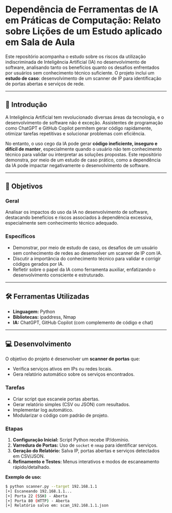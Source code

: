 
# Dependência de Ferramentas de IA em Práticas de Computação: Relato sobre Lições de um Estudo aplicado em Sala de Aula

Este repositório acompanha o estudo sobre os riscos da utilização indiscriminada de Inteligência Artificial (IA) no desenvolvimento de software, analisando tanto os benefícios quanto os desafios enfrentados por usuários sem conhecimento técnico suficiente. O projeto inclui um **estudo de caso**: desenvolvimento de um scanner de IP para identificação de portas abertas e serviços de rede.

---

## 📌 Introdução

A Inteligência Artificial tem revolucionado diversas áreas da tecnologia, e o desenvolvimento de software não é exceção. Assistentes de programação como ChatGPT e GitHub Copilot permitem gerar código rapidamente, otimizar tarefas repetitivas e solucionar problemas com eficiência.

No entanto, o uso cego da IA pode gerar **código ineficiente, inseguro e difícil de manter**, especialmente quando o usuário não tem conhecimento técnico para validar ou interpretar as soluções propostas. Este repositório demonstra, por meio de um estudo de caso prático, como a dependência da IA pode impactar negativamente o desenvolvimento de software.

---

## 🎯 Objetivos

### Geral

Analisar os impactos do uso da IA no desenvolvimento de software, destacando benefícios e riscos associados à dependência excessiva, especialmente sem conhecimento técnico adequado.

### Específicos

- Demonstrar, por meio de estudo de caso, os desafios de um usuário sem conhecimento de redes ao desenvolver um scanner de IP com IA.
- Discutir a importância do conhecimento técnico para validar e corrigir códigos gerados por IA.
- Refletir sobre o papel da IA como ferramenta auxiliar, enfatizando o desenvolvimento consciente e estruturado.

---

## 🛠 Ferramentas Utilizadas

- **Linguagem:** Python
- **Bibliotecas:** ipaddress, Nmap
- **IA:** ChatGPT, GitHub Copilot (com complemento de código e chat)

---

## 💻 Desenvolvimento

O objetivo do projeto é desenvolver um **scanner de portas** que:

- Verifica serviços ativos em IPs ou redes locais.
- Gera relatório automático sobre os serviços encontrados.

### Tarefas

- Criar script que escaneie portas abertas.
- Gerar relatório simples (CSV ou JSON) com resultados.
- Implementar log automático.
- Modularizar o código com padrão de projeto.

### Etapas

1. **Configuração Inicial:** Script Python recebe IP/domínio.
2. **Varredura de Portas:** Uso de `socket` e `nmap` para identificar serviços.
3. **Geração do Relatório:** Salva IP, portas abertas e serviços detectados em CSV/JSON.
4. **Refinamento e Testes:** Menus interativos e modos de escaneamento rápido/detalhado.

**Exemplo de uso:**

```bash
$ python scanner.py --target 192.168.1.1
[+] Escaneando 192.168.1.1...
[+] Porta 22 (SSH) - Aberta
[+] Porta 80 (HTTP) - Aberta
[+] Relatório salvo em: scan_192.168.1.1.json
```
